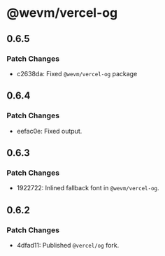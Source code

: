 # @wevm/vercel-og

## 0.6.5

### Patch Changes

- c2638da: Fixed `@wevm/vercel-og` package

## 0.6.4

### Patch Changes

- eefac0e: Fixed output.

## 0.6.3

### Patch Changes

- 1922722: Inlined fallback font in `@wevm/vercel-og`.

## 0.6.2

### Patch Changes

- 4dfad11: Published `@vercel/og` fork.
